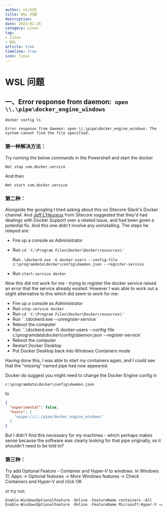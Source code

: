 ```yaml
---
author: xlc520
title: WSL 问题
description: 
date: 2023-01-26
category: Linux
tag: 
- Linux
- WSL
article: true
timeline: true
icon: linux
---
```


# WSL 问题

## 一、Error response from daemon:` open \\.\pipe\docker_engine_windows`

```
docker config ls 

Error response from daemon: open \\.\pipe\docker_engine_windows: The system cannot find the file specified.
```

### 第一种解决方法：

Try running the below commands in the Powershell and start the docker

```
Net stop com.docker.service
```

And then

```
Net start com.docker.service
```

### 第二种：

Alongside the googling I tried asking about this on Sitecore Slack's Docker channel. And [Jeff L'Heureux](https://twitter.com/jflh) from Sitecore suggested that they'd had dealings with Docker Support over a related issue, and had been given a potential fix. And this one didn't involve any uninstalling. The steps he relayed are:

- Fire up a console as Administrator

- Run `cd 'C:\Program Files\Docker\Docker\resources\'`

   

  Run `.\dockerd.exe -G docker-users --config-file c:\programdata\docker\config\daemon.json --register-service`

- Run `start-service docker`

Now this did not work for me - trying to register the docker service raised an error that the service already existed. However I was able to work out a slight alternative to this which did seem to work for me:

- Fire up a console as Administrator
- Run `stop-service docker`
- Run `cd 'C:\Program Files\Docker\Docker\resources\'`
- Run ``.\dockerd.exe --unregister-service`
- Reboot the computer
- Run ``.\dockerd.exe -G docker-users --config-file c:\programdata\docker\config\daemon.json --register-service`
- Reboot the computer
- Restart Docker Desktop
- Put Docker Desktop back into Windows Containers mode

Having done this, I was able to start my containers again, and I could see that the "missing" named pipe had now appeared.

Docker do suggest you might need to change the Docker Engine config in 

`c:\programdata\docker\config\daemon.json`

 to

```json
{
  "experimental": false,
  "hosts": [
    "npipe:////./pipe/docker_engine_windows"
  ]
}
```

But I didn't find this necessary for my machines - which perhaps makes sense because the software was clearly looking for that pipe originally, so it shouldn't need to be told to?

### 第三种：

Try add Optional Feature - Container and Hyper-V to windows.
In Windows 11:
Apps → Optional features → More Windows features → Check Containers and Hyper-V and click OK

or try run:
```powershell
Enable-WindowsOptionalFeature -Online -FeatureName containers –All
Enable-WindowsOptionalFeature -Online -FeatureName Microsoft-Hyper-V –All
```


